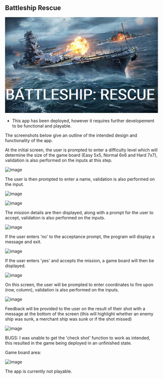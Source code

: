 

## Battleship Rescue

![image](assets/images/battleship.png)





* This app has been deployed, however it requires further developement to be functional and playable.

The screenshots below give an outline of the intended design and functionality of the app.

At the initial screen, the user is prompted to enter a difficulty level which will determine the size of the game board (Easy 5x5, Normal 6x6 and Hard 7x7), validation is also performed on the inputs at this step.

![image](https://github.com/DannyGilligan/battleships-rescue/assets/112653322/8ff93627-bc2a-4640-a053-5f65f8ea90ea)

The user is then prompted to enter a name, validation is also performed on the input.

![image](https://github.com/DannyGilligan/battleships-rescue/assets/112653322/97922b73-10a5-4b35-bc34-a346415b77cd)


![image](https://github.com/DannyGilligan/battleships-rescue/assets/112653322/b367f8e2-6447-4c9e-b5cb-2c78c2d6b940)

The mission details are then displayed, along with a prompt for the user to accept, validation is also performed on the inputs.

![image](https://github.com/DannyGilligan/battleships-rescue/assets/112653322/502ad58f-5c6f-485c-a745-56e752d562c8)

If the user enters 'no' to the acceptance prompt, the program will display a message and exit.

![image](https://github.com/DannyGilligan/battleships-rescue/assets/112653322/6843c200-c6e7-46c4-a559-7218110a879c)

If the user enters 'yes' and accepts the mission, a game board will then be displayed.

![image](https://github.com/DannyGilligan/battleships-rescue/assets/112653322/f8d661cb-cc83-407d-95a9-42fe0577c24e)

On this screen, the user will be prompted to enter coordinates to fire upon (row, column), validation is also performed on the inputs.

![image](https://github.com/DannyGilligan/battleships-rescue/assets/112653322/80a5c1ea-e230-4eaf-88a3-5f8153919ca0)

Feedback will be provided to the user on the result of their shot with a message at the bottom of the screen (this will highlight whether an enemy ship was sunk, a merchant ship was sunk or if the shot missed)

![image](https://github.com/DannyGilligan/battleships-rescue/assets/112653322/fe0d6ce4-9168-4f29-a108-8fd6da37adbf)


BUGS: I was unable to get the 'check shot' function to work as intended, this resulted in the game being deployed in an unfinished state.






Game board area:

![image](https://user-images.githubusercontent.com/112653322/215077426-6f4b636e-4dad-4861-b450-29e645c22fcb.png)


The app is currently not playable.

